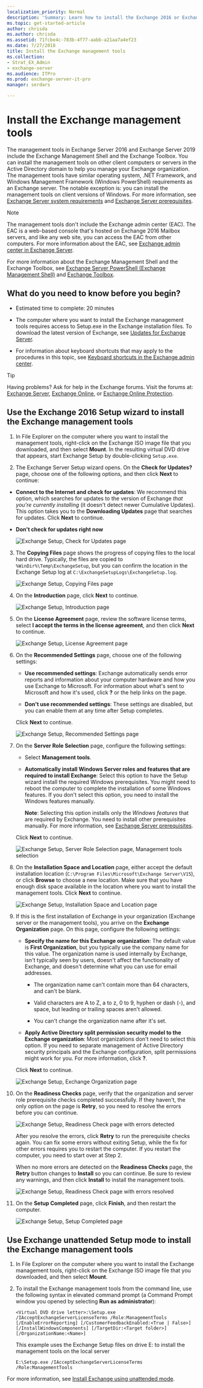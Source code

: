 ```yaml
---
localization_priority: Normal
description: 'Summary: Learn how to install the Exchange 2016 or Exchange 2019 management tools on other computers.'
ms.topic: get-started-article
author: chrisda
ms.author: chrisda
ms.assetid: 71fcbe4c-783b-4f77-aabb-a21aa7a4ef23
ms.date: 7/27/2018
title: Install the Exchange management tools
ms.collection:
- Strat_EX_Admin
- exchange-server
ms.audience: ITPro
ms.prod: exchange-server-it-pro
manager: serdars

---
```


# Install the Exchange management tools

The management tools in Exchange Server 2016 and Exchange Server 2019 include the Exchange Management Shell and the Exchange Toolbox. You can install the management tools on other client computers or servers in the Active Directory domain to help you manage your Exchange organization. The management tools have similar operating system, .NET Framework, and Windows Management Framework (Windows PowerShell) requirements as an Exchange server. The notable exception is: you can install the management tools on client versions of Windows. For more information, see [Exchange Server system requirements](../../plan-and-deploy/system-requirements.md) and [Exchange Server prerequisites](../../plan-and-deploy/prerequisites.md).
  
> [!NOTE]
> The management tools don't include the Exchange admin center (EAC). The EAC is a web-based console that's hosted on Exchange 2016 Mailbox servers, and like any web site, you can access the EAC from other computers. For more information about the EAC, see [Exchange admin center in Exchange Server](../../architecture/client-access/exchange-admin-center.md).
  
For more information about the Exchange Management Shell and the Exchange Toolbox, see [Exchange Server PowerShell (Exchange Management Shell)](https://docs.microsoft.com/powershell/exchange/exchange-server/exchange-management-shell) and [Exchange Toolbox](https://technet.microsoft.com/library/jj556600(v=exchg.150).aspx).
  
## What do you need to know before you begin?

- Estimated time to complete: 20 minutes

- The computer where you want to install the Exchange management tools requires access to Setup.exe in the Exchange installation files. To download the latest version of Exchange, see [Updates for Exchange Server](../../new-features/updates.md).
    
- For information about keyboard shortcuts that may apply to the procedures in this topic, see [Keyboard shortcuts in the Exchange admin center](../../about-documentation/exchange-admin-center-keyboard-shortcuts.md).
    
> [!TIP]
> Having problems? Ask for help in the Exchange forums. Visit the forums at: [Exchange Server](https://go.microsoft.com/fwlink/p/?linkId=60612), [Exchange Online](https://go.microsoft.com/fwlink/p/?linkId=267542), or [Exchange Online Protection](https://go.microsoft.com/fwlink/p/?linkId=285351).
  
## Use the Exchange 2016 Setup wizard to install the Exchange management tools

1. In File Explorer on the computer where you want to install the management tools, right-click on the Exchange ISO image file that you downloaded, and then select **Mount**. In the resulting virtual DVD drive that appears, start Exchange Setup by double-clicking `Setup.exe`.
    
2. The Exchange Server Setup wizard opens. On the **Check for Updates?** page, choose one of the following options, and then click **Next** to continue: 
    
  - **Connect to the Internet and check for updates**: We recommend this option, which searches for updates to the version of Exchange _that you're currently installing_ (it doesn't detect newer Cumulative Updates). This option takes you to the **Downloading Updates** page that searches for updates. Click **Next** to continue.
    
  - **Don't check for updates right now**
    
    ![Exchange Setup, Check for Updates page](../../media/f0ca225e-b88f-45e9-a8cb-21adaabe984e.png)
  
3. The **Copying Files** page shows the progress of copying files to the local hard drive. Typically, the files are copied to `%WinDir%\Temp\ExchangeSetup`, but you can confirm the location in the Exchange Setup log at `C:\ExchangeSetupLogs\ExchangeSetup.log`.

    ![Exchange Setup, Copying Files page](../../media/78813be2-745d-4a58-8da8-883c43aa2650.png)
  
4. On the **Introduction** page, click **Next** to continue.

    ![Exchange Setup, Introduction page](../../media/9f605305-979a-4667-a042-38854677cf0b.png)
  
5. On the **License Agreement** page, review the software license terms, select **I accept the terms in the license agreement**, and then click **Next** to continue.

    ![Exchange Setup, License Agreement page](../../media/2bb6bfaa-1b39-4052-9420-a7a053b07d58.png)
  
6. On the **Recommended Settings** page, choose one of the following settings: 
    
    - **Use recommended settings**: Exchange automatically sends error reports and information about your computer hardware and how you use Exchange to Microsoft. For information about what's sent to Microsoft and how it's used, click **?** or the help links on the page.
    
    - **Don't use recommended settings**: These settings are disabled, but you can enable them at any time after Setup completes.
    
    Click **Next** to continue.

    ![Exchange Setup, Recommended Settings page](../../media/26af58f0-52ab-4482-8710-9a7cd2e7a6c3.png)
  
7. On the **Server Role Selection** page, configure the following settings: 
    
    - Select **Management tools**.
    
    - **Automatically install Windows Server roles and features that are required to install Exchange**: Select this option to have the Setup wizard install the required Windows prerequisites. You might need to reboot the computer to complete the installation of some Windows features. If you don't select this option, you need to install the Windows features manually.
    
      **Note**: Selecting this option installs only the _Windows features_ that are required by Exchange. You need to install other prerequisites manually. For more information, see [Exchange Server prerequisites](../../plan-and-deploy/prerequisites.md).
    
    Click **Next** to continue.

    ![Exchange Setup, Server Role Selection page, Management tools selection](../../media/9675432c-9b46-4f95-841d-1cea632a93a9.png)
  
8. On the **Installation Space and Location** page, either accept the default installation location (`C:\Program Files\Microsoft\Exchange Server\V15`), or click **Browse** to choose a new location. Make sure that you have enough disk space available in the location where you want to install the management tools. Click **Next** to continue.

    ![Exchange Setup, Installation Space and Location page](../../media/7ae7f248-3cdc-4453-9d7d-e99edc300d16.png)
  
9. If this is the first installation of Exchange in your organization (Exchange server or the management tools), you arrive on the **Exchange Organization** page. On this page, configure the following settings: 
    
    - **Specify the name for this Exchange organization**: The default value is **First Organization**, but you typically use the company name for this value. The organization name is used internally by Exchange, isn't typically seen by users, doesn't affect the functionality of Exchange, and doesn't determine what you can use for email addresses.
    
      - The organization name can't contain more than 64 characters, and can't be blank.
    
      - Valid characters are A to Z, a to z, 0 to 9, hyphen or dash (-), and space, but leading or trailing spaces aren't allowed.
    
      - You can't change the organization name after it's set.
    
    - **Apply Active Directory split permission security model to the Exchange organization**: Most organizations don't need to select this option. If you need to separate management of Active Directory security principals and the Exchange configuration, split permissions might work for you. For more information, click **?**.
    
    Click **Next** to continue.

    ![Exchange Setup, Exchange Organization page](../../media/acdba072-f4bb-4fb8-acae-c6b43cb32044.png)
  
10. On the **Readiness Checks** page, verify that the organization and server role prerequisite checks completed successfully. If they haven't, the only option on the page is **Retry**, so you need to resolve the errors before you can continue.

    ![Exchange Setup, Readiness Check page with errors detected](../../media/d4ee435a-a383-4be6-8233-da4cc2a19eea.png)
  
    After you resolve the errors, click **Retry** to run the prerequisite checks again. You can fix some errors without exiting Setup, while the fix for other errors requires you to restart the computer. If you restart the computer, you need to start over at Step 2.
    
    When no more errors are detected on the **Readiness Checks** page, the **Retry** button changes to **Install** so you can continue. Be sure to review any warnings, and then click **Install** to install the management tools.
    
    ![Exchange Setup, Readiness Check page with errors resolved](../../media/a9aca4d0-19ac-4783-8071-cdd435b1658d.png)
  
11. On the **Setup Completed** page, click **Finish**, and then restart the computer.

    ![Exchange Setup, Setup Completed page](../../media/6019a9d8-33d8-4ceb-9b4f-63bff3c105dd.png)
  
## Use Exchange unattended Setup mode to install the Exchange management tools

1. In File Explorer on the computer where you want to install the Exchange management tools, right-click on the Exchange ISO image file that you downloaded, and then select **Mount**.

2. To install the Exchange management tools from the command line, use the following syntax in elevated command prompt (a Command Prompt window you opened by selecting **Run as administrator**):

    ```
    <Virtual DVD drive letter>:\Setup.exe /IAcceptExchangeServerLicenseTerms /Role:ManagementTools [/EnableErrorReporting] [/CustomerFeedbackEnabled:<True | False>] [/InstallWindowsComponents] [/TargetDir:<Target folder>] [/OrganizationName:<Name>]
    ```

    This example uses the Exchange Setup files on drive E: to install the management tools on the local server

    ```
    E:\Setup.exe /IAcceptExchangeServerLicenseTerms /Role:ManagementTools
    ```

For more information, see [Install Exchange using unattended mode](../../plan-and-deploy/deploy-new-installations/unattended-installs.md).

